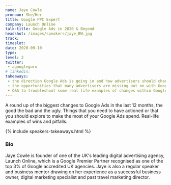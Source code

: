 ```yaml
---
name: Jaye Cowle
pronoun: She/Her
title: Google PPC Expert  
company: Launch Online
talk-title: Google Ads in 2020 & Beyond
headshot: /images/speakers/jaye_BW.jpg
track: 
timeslot: 
date: 2020-09-10
type: 
level: 2
twitter:
 - agoogleguru
# linkedin: 
takeaways:
 - the direction Google Ads is going in and how advertisers should change what they are doing to reflect it
 - the opportunities that many advertisers are missing out on with Google Ads
 - Q&A to troubleshoot some real life examples of changes within Google Ads
---
```


<p>A round up of the biggest changes to Google Ads in the last 12 months, the good the bad and the ugly. 
Things that you need to have actioned or that you should explore to make the most of your Google Ads 
spend. Real-life examples of wins and pitfalls.</p>

{% include speakers-takeaways.html %}

<h3>Bio</h3>
<p>Jaye Cowle is founder of one of the UK's leading digital advertising agency, Launch Online, which 
is a Google Premier Partner recognised as one of the top 3% of Google accredited UK agencies. Jaye is 
also a regular speaker and business mentor drawing on her experience as a successful business owner, 
digital marketing specialist and past travel marketing director.</p>